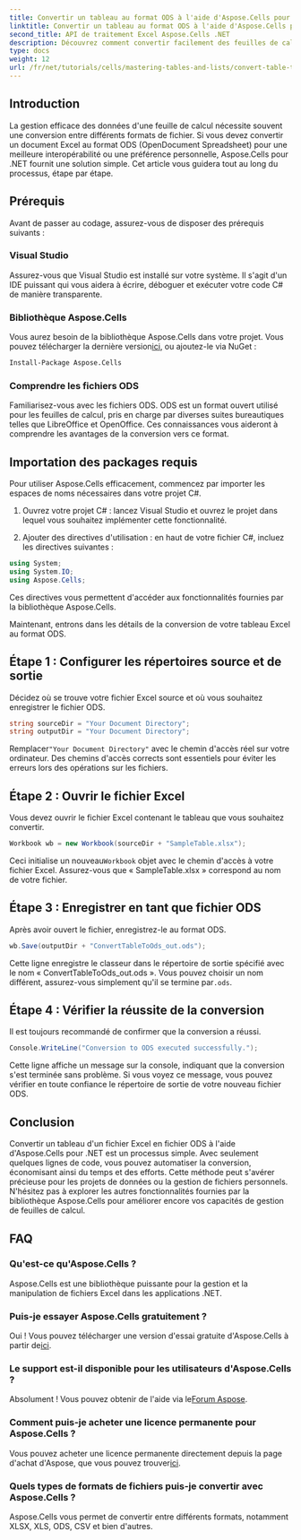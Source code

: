 ```yaml
---
title: Convertir un tableau au format ODS à l'aide d'Aspose.Cells pour .NET
linktitle: Convertir un tableau au format ODS à l'aide d'Aspose.Cells pour .NET
second_title: API de traitement Excel Aspose.Cells .NET
description: Découvrez comment convertir facilement des feuilles de calcul Excel au format ODS avec Aspose.Cells pour .NET. Ce guide étape par étape.
type: docs
weight: 12
url: /fr/net/tutorials/cells/mastering-tables-and-lists/convert-table-to-ods-format/
---
```

## Introduction

La gestion efficace des données d'une feuille de calcul nécessite souvent une conversion entre différents formats de fichier. Si vous devez convertir un document Excel au format ODS (OpenDocument Spreadsheet) pour une meilleure interopérabilité ou une préférence personnelle, Aspose.Cells pour .NET fournit une solution simple. Cet article vous guidera tout au long du processus, étape par étape.

## Prérequis

Avant de passer au codage, assurez-vous de disposer des prérequis suivants :

### Visual Studio

Assurez-vous que Visual Studio est installé sur votre système. Il s'agit d'un IDE puissant qui vous aidera à écrire, déboguer et exécuter votre code C# de manière transparente.

### Bibliothèque Aspose.Cells

 Vous aurez besoin de la bibliothèque Aspose.Cells dans votre projet. Vous pouvez télécharger la dernière version[ici](https://releases.aspose.com/cells/net/), ou ajoutez-le via NuGet :

```bash
Install-Package Aspose.Cells
```

### Comprendre les fichiers ODS

Familiarisez-vous avec les fichiers ODS. ODS est un format ouvert utilisé pour les feuilles de calcul, pris en charge par diverses suites bureautiques telles que LibreOffice et OpenOffice. Ces connaissances vous aideront à comprendre les avantages de la conversion vers ce format.

## Importation des packages requis

Pour utiliser Aspose.Cells efficacement, commencez par importer les espaces de noms nécessaires dans votre projet C#.

1. Ouvrez votre projet C# : lancez Visual Studio et ouvrez le projet dans lequel vous souhaitez implémenter cette fonctionnalité.

2. Ajouter des directives d'utilisation : en haut de votre fichier C#, incluez les directives suivantes :

```csharp
using System;
using System.IO;
using Aspose.Cells;
```

Ces directives vous permettent d'accéder aux fonctionnalités fournies par la bibliothèque Aspose.Cells.

Maintenant, entrons dans les détails de la conversion de votre tableau Excel au format ODS.

## Étape 1 : Configurer les répertoires source et de sortie

Décidez où se trouve votre fichier Excel source et où vous souhaitez enregistrer le fichier ODS.

```csharp
string sourceDir = "Your Document Directory";
string outputDir = "Your Document Directory";
```

 Remplacer`"Your Document Directory"` avec le chemin d'accès réel sur votre ordinateur. Des chemins d'accès corrects sont essentiels pour éviter les erreurs lors des opérations sur les fichiers.

## Étape 2 : Ouvrir le fichier Excel

Vous devez ouvrir le fichier Excel contenant le tableau que vous souhaitez convertir.

```csharp
Workbook wb = new Workbook(sourceDir + "SampleTable.xlsx");
```

 Ceci initialise un nouveau`Workbook` objet avec le chemin d'accès à votre fichier Excel. Assurez-vous que « SampleTable.xlsx » correspond au nom de votre fichier.

## Étape 3 : Enregistrer en tant que fichier ODS

Après avoir ouvert le fichier, enregistrez-le au format ODS.

```csharp
wb.Save(outputDir + "ConvertTableToOds_out.ods");
```

 Cette ligne enregistre le classeur dans le répertoire de sortie spécifié avec le nom « ConvertTableToOds_out.ods ». Vous pouvez choisir un nom différent, assurez-vous simplement qu'il se termine par`.ods`.

## Étape 4 : Vérifier la réussite de la conversion

Il est toujours recommandé de confirmer que la conversion a réussi.

```csharp
Console.WriteLine("Conversion to ODS executed successfully.");
```

Cette ligne affiche un message sur la console, indiquant que la conversion s'est terminée sans problème. Si vous voyez ce message, vous pouvez vérifier en toute confiance le répertoire de sortie de votre nouveau fichier ODS.

## Conclusion

Convertir un tableau d'un fichier Excel en fichier ODS à l'aide d'Aspose.Cells pour .NET est un processus simple. Avec seulement quelques lignes de code, vous pouvez automatiser la conversion, économisant ainsi du temps et des efforts. Cette méthode peut s'avérer précieuse pour les projets de données ou la gestion de fichiers personnels. N'hésitez pas à explorer les autres fonctionnalités fournies par la bibliothèque Aspose.Cells pour améliorer encore vos capacités de gestion de feuilles de calcul.

## FAQ

### Qu'est-ce qu'Aspose.Cells ?

Aspose.Cells est une bibliothèque puissante pour la gestion et la manipulation de fichiers Excel dans les applications .NET.

### Puis-je essayer Aspose.Cells gratuitement ?

 Oui ! Vous pouvez télécharger une version d'essai gratuite d'Aspose.Cells à partir de[ici](https://releases.aspose.com/cells/net/).

### Le support est-il disponible pour les utilisateurs d'Aspose.Cells ?

 Absolument ! Vous pouvez obtenir de l'aide via le[Forum Aspose](https://forum.aspose.com/c/cells/9).

### Comment puis-je acheter une licence permanente pour Aspose.Cells ?

 Vous pouvez acheter une licence permanente directement depuis la page d'achat d'Aspose, que vous pouvez trouver[ici](https://purchase.aspose.com/buy).

### Quels types de formats de fichiers puis-je convertir avec Aspose.Cells ?

Aspose.Cells vous permet de convertir entre différents formats, notamment XLSX, XLS, ODS, CSV et bien d'autres.